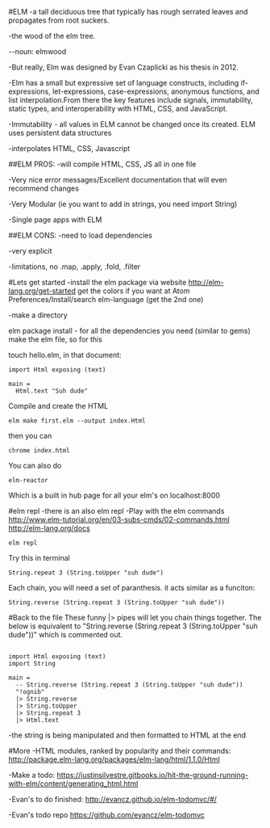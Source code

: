 #ELM
-a tall deciduous tree that typically has rough serrated leaves and propagates from root suckers.

-the wood of the elm tree.

--noun: elmwood

-But really, Elm was designed by Evan Czaplicki as his thesis in 2012.

-Elm has a small but expressive set of language constructs, including if-expressions, let-expressions, case-expressions, anonymous functions, and list interpolation.From there the key features include signals, immutability, static types, and interoperability with HTML, CSS, and JavaScript.

-Immutability - all values in ELM cannot be changed once its created. ELM uses persistent data structures

-interpolates HTML, CSS, Javascript

##ELM PROS:
-will compile HTML, CSS, JS all in one file

-Very nice error messages/Excellent documentation that will even recommend changes

-Very Modular (ie you want to add in strings, you need import String)

-Single page apps with ELM

##ELM CONS:
-need to load dependencies

-very explicit

-limitations, no .map, .apply, .fold, .filter

#Lets get started
-install the elm package via website http://elm-lang.org/get-started
  get the colors if you want at Atom Preferences/Install/search elm-language (get the 2nd one)


-make a directory

elm package install - for all the dependencies you need (similar to gems)
make the elm file, so for this

touch hello.elm, in that document:
```
import Html exposing (text)

main =
  Html.text "Suh dude"
```

Compile and create the HTML
```
elm make first.elm --output index.Html
```
then you can
```
chrome index.html
```

You can also do
```
elm-reactor
```
Which is a built in hub page for all your elm's on localhost:8000

#elm repl
-there is an also elm repl
-Play with the elm commands
http://www.elm-tutorial.org/en/03-subs-cmds/02-commands.html
http://elm-lang.org/docs
```Terminal
elm repl
```
Try this in terminal
```
String.repeat 3 (String.toUpper "suh dude")
```
Each chain, you will need a set of paranthesis. it acts similar as a funciton:
```
String.reverse (String.repeat 3 (String.toUpper "suh dude"))
```
#Back to the file
These funny |> pipes will let you chain things together.
The below is equivalent to "String.reverse (String.repeat 3 (String.toUpper "suh dude"))" which is commented out.
```

import Html exposing (text)
import String

main =
  -- String.reverse (String.repeat 3 (String.toUpper "suh dude"))
  "!ognib"
  |> String.reverse
  |> String.toUpper
  |> String.repeat 3
  |> Html.text
```
-the string is being manipulated and then formatted to HTML at the end

#More
-HTML modules, ranked by popularity and their commands:
http://package.elm-lang.org/packages/elm-lang/html/1.1.0/Html

-Make a todo: https://justinsilvestre.gitbooks.io/hit-the-ground-running-with-elm/content/generating_html.html

-Evan's to do finished: http://evancz.github.io/elm-todomvc/#/

-Evan's todo repo https://github.com/evancz/elm-todomvc
